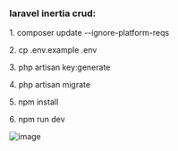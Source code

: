 <h3>laravel inertia crud:</h3>
<p>1. composer update --ignore-platform-reqs</p>
<p>2. cp .env.example .env</p>
<p>3. php artisan key:generate</p>
<p>4. php artisan migrate</p>
<p>5. npm install</p>
<p>6. npm run dev</p>

![image](https://github.com/user-attachments/assets/898bd53f-21a0-4ae8-bcf1-0862fe889a7f)
